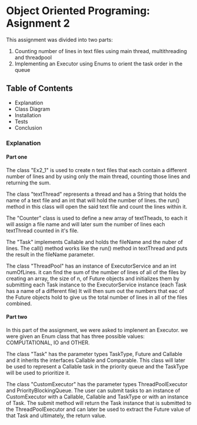 # Object Oriented Programing: Asignment 2
This assignment was divided into two parts:
1. Counting number of lines in text files using main thread, multithreading and threadpool
2. Implementing an Executor using Enums to orient the task order in the queue

## Table of Contents

- Explanation
- Class Diagram
- Installation
- Tests
- Conclusion

### Explanation

#### Part one

The class "Ex2_1" is used to create n text files that each contain a different number of lines and by using only the main thread, counting those lines and returning the sum.

The class "textThread" represents a thread and has a String that holds the name of a text file and an int that will hold the number of lines. the run() method in this class will open the said text file and count the lines within it.

The "Counter" class is used to define a new array of textTheads, to each it will assign a file name and will later sum the number of lines each textThread counted in it's file. 

The "Task" implements Callable<Integer> and holds the fileName and the nuber of lines. The call() method works like the run() method in textThread and puts the result in the fileName parameter.

The class "ThreadPool" has an instance of ExecutorService and an int numOfLines. it can find the sum of the number of lines of all of the files by creating an array, the size of n, of Future objects and initializes them by submitting each Task instance to the ExecutorService instance (each Task has a name of a different file)
It will then sum out the numbers that eac of the Future objects hold to give us the total number of lines in all of the files combined.
  
#### Part two

In this part of the assignment, we were asked to implenent an Executor. we were given an Enum class that has three possible values: COMPUTATIONAL, IO and OTHER.

The class "Task" has the parameter types TaskType, Future<T> and Callable<T> and it inherits the interfaces Callable and Comparable. This class will later be used to represent a Callable task in the priority queue and the TaskType will be used to prioritize it.
  
The class "CustomExecutor" has the parameter types ThreadPoolExecutor and PriorityBlockingQueue<Runnable>. The user can submit tasks to an instance of CustomExecutor with a Callable<T>, Callable<T> and TaskType or with an instance of Task. The submit method will return the Task instance that is submitted to the ThreadPoolExecutor and can later be used to extract the Future value of that Task and ultimately, the return value.
